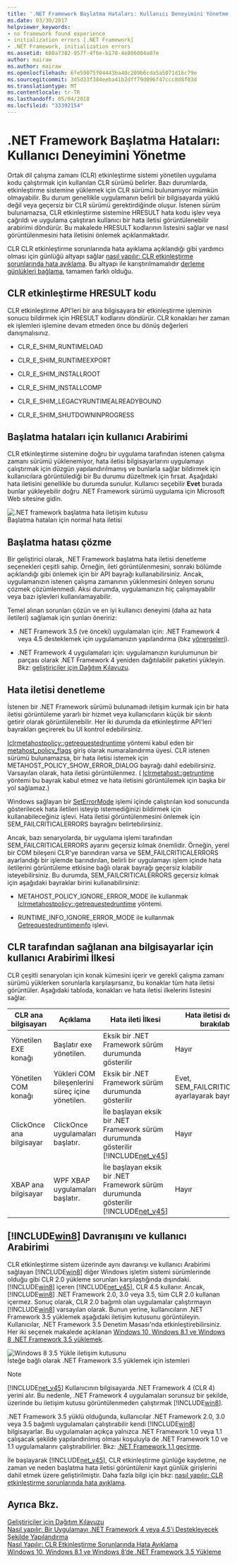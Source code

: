 ```yaml
---
title: '.NET Framework Başlatma Hataları: Kullanıcı Deneyimini Yönetme'
ms.date: 03/30/2017
helpviewer_keywords:
- no framework found experience
- initialization errors [.NET Framework]
- .NET Framework, initialization errors
ms.assetid: 680a7382-957f-4f6e-b178-4e866004a07e
author: mairaw
ms.author: mairaw
ms.openlocfilehash: 6fe59075f04443ba40c209b6cda5a5071d16c79e
ms.sourcegitcommit: 3d5d33f384eeba41b2dff79d096f47ccc8d8f03d
ms.translationtype: MT
ms.contentlocale: tr-TR
ms.lasthandoff: 05/04/2018
ms.locfileid: "33392154"
---
```

# <a name="net-framework-initialization-errors-managing-the-user-experience"></a>.NET Framework Başlatma Hataları: Kullanıcı Deneyimini Yönetme
Ortak dil çalışma zamanı (CLR) etkinleştirme sistemi yönetilen uygulama kodu çalıştırmak için kullanılan CLR sürümü belirler. Bazı durumlarda, etkinleştirme sistemine yüklemek için CLR sürümü bulunamıyor mümkün olmayabilir. Bu durum genellikle uygulamanın belirli bir bilgisayarda yüklü değil veya geçersiz bir CLR sürümü gerektirdiğinde oluşur. İstenen sürüm bulunamazsa, CLR etkinleştirme sistemine HRESULT hata kodu işlev veya çağrıldı ve uygulama çalıştıran kullanıcı bir hata iletisi görüntülenebilir arabirimi döndürür. Bu makalede HRESULT kodlarının listesini sağlar ve nasıl görüntülenmesini hata iletisini önlemek açıklanmaktadır.  
  
 CLR CLR etkinleştirme sorunlarında hata ayıklama açıklandığı gibi yardımcı olması için günlüğü altyapı sağlar [nasıl yapılır: CLR etkinleştirme sorunlarında hata ayıklama](../../../docs/framework/deployment/how-to-debug-clr-activation-issues.md). Bu altyapı ile karıştırılmamalıdır [derleme günlükleri bağlama](../../../docs/framework/tools/fuslogvw-exe-assembly-binding-log-viewer.md), tamamen farklı olduğu.  
  
## <a name="clr-activation-hresult-codes"></a>CLR etkinleştirme HRESULT kodu  
 CLR etkinleştirme API'leri bir ana bilgisayara bir etkinleştirme işleminin sonucu bildirmek için HRESULT kodlarını döndürür. CLR konakları her zaman ek işlemleri işlemine devam etmeden önce bu dönüş değerleri danışmalısınız.  
  
-   CLR_E_SHIM_RUNTIMELOAD  
  
-   CLR_E_SHIM_RUNTIMEEXPORT  
  
-   CLR_E_SHIM_INSTALLROOT  
  
-   CLR_E_SHIM_INSTALLCOMP  
  
-   CLR_E_SHIM_LEGACYRUNTIMEALREADYBOUND  
  
-   CLR_E_SHIM_SHUTDOWNINPROGRESS  
  
## <a name="ui-for-initialization-errors"></a>Başlatma hataları için kullanıcı Arabirimi  
 CLR etkinleştirme sistemine doğru bir uygulama tarafından istenen çalışma zamanı sürümü yüklenemiyor, hata iletisi bilgisayarlarını uygulamayı çalıştırmak için düzgün yapılandırılmamış ve bunlarla sağlar bildirmek için kullanıcılara görüntülediği bir Bu durumu düzeltmek için fırsat. Aşağıdaki hata iletisini genellikle bu durumda sunulur. Kullanıcı seçebilir **Evet** burada bunlar yükleyebilir doğru .NET Framework sürümü uygulama için Microsoft Web sitesine gidin.  
  
 ![.NET framework başlatma hata iletişim kutusu](../../../docs/framework/deployment/media/initerrordialog.png "InitErrorDialog")  
Başlatma hataları için normal hata iletisi  
  
## <a name="resolving-the-initialization-error"></a>Başlatma hatası çözme  
 Bir geliştirici olarak, .NET Framework başlatma hata iletisi denetleme seçenekleri çeşitli sahip. Örneğin, ileti görüntülenmesini, sonraki bölümde açıklandığı gibi önlemek için bir API bayrağı kullanabilirsiniz. Ancak, uygulamanızın istenen çalışma zamanının yüklenmesini önleyen sorunu çözmek çözümlenmedi. Aksi durumda, uygulamanızın hiç çalışmayabilir veya bazı işlevleri kullanılamayabilir.  
  
 Temel alınan sorunları çözün ve en iyi kullanıcı deneyimi (daha az hata iletileri) sağlamak için şunları öneririz:  
  
-   .NET Framework 3.5 (ve önceki) uygulamaları için: .NET Framework 4 veya 4.5 desteklemek için uygulamanızın yapılandırma (bkz [yönergeleri](../../../docs/framework/migration-guide/how-to-configure-an-app-to-support-net-framework-4-or-4-5.md)).  
  
-   .NET Framework 4 uygulamaları için: uygulamanızın kurulumunun bir parçası olarak .NET Framework 4 yeniden dağıtılabilir paketini yükleyin. Bkz: [geliştiriciler için Dağıtım Kılavuzu](../../../docs/framework/deployment/deployment-guide-for-developers.md).  
  
## <a name="controlling-the-error-message"></a>Hata iletisi denetleme  
 İstenen bir .NET Framework sürümü bulunamadı iletişim kurmak için bir hata iletisi görüntüleme yararlı bir hizmet veya kullanıcıların küçük bir sıkıntı getirir olarak görüntülenebilir. Her iki durumda da etkinleştirme API'leri bayrakları geçirerek bu UI kontrol edebilirsiniz.  
  
 [Iclrmetahostpolicy::getrequestedruntime](../../../docs/framework/unmanaged-api/hosting/iclrmetahostpolicy-getrequestedruntime-method.md) yöntemi kabul eden bir [metahost_polıcy_flags](../../../docs/framework/unmanaged-api/hosting/metahost-policy-flags-enumeration.md) giriş olarak numaralandırma üyesi. CLR istenen sürümü bulunamazsa, bir hata iletisi istemek için METAHOST_POLICY_SHOW_ERROR_DIALOG bayrağı dahil edebilirsiniz. Varsayılan olarak, hata iletisi görüntülenmez. ( [Iclrmetahost::getruntime](../../../docs/framework/unmanaged-api/hosting/iclrmetahost-getruntime-method.md) yöntemi bu bayrak kabul etmez ve hata iletisini görüntülemek için başka bir yol sağlamaz.)  
  
 Windows sağlayan bir [SetErrorMode](http://go.microsoft.com/fwlink/p/?LinkID=255242) işlemi içinde çalıştırılan kod sonucunda gösterilecek hata iletileri isteyip istemediğinizi bildirmek için kullanabileceğiniz işlevi. Hata iletisi görüntülenmesini önlemek için SEM_FAILCRITICALERRORS bayrağını belirtebilirsiniz.  
  
 Ancak, bazı senaryolarda, bir uygulama işlemi tarafından SEM_FAILCRITICALERRORS ayarını geçersiz kılmak önemlidir. Örneğin, yerel bir COM bileşeni CLR'ye barındıran varsa ve SEM_FAILCRITICALERRORS ayarlandığı bir işlemde barındırılan, belirli bir uygulamayı işlem içinde hata iletilerini görüntüleme etkisine bağlı olarak bayrağı geçersiz kılabilir isteyebilirsiniz. Bu durumda, SEM_FAILCRITICALERRORS geçersiz kılmak için aşağıdaki bayraklar birini kullanabilirsiniz:  
  
-   METAHOST_POLICY_IGNORE_ERROR_MODE ile kullanmak [Iclrmetahostpolicy::getrequestedruntime](../../../docs/framework/unmanaged-api/hosting/iclrmetahostpolicy-getrequestedruntime-method.md) yöntemi.  
  
-   RUNTIME_INFO_IGNORE_ERROR_MODE ile kullanmak [Getrequestedruntimeınfo](../../../docs/framework/unmanaged-api/hosting/getrequestedruntimeinfo-function.md) işlevi.  
  
## <a name="ui-policy-for-clr-provided-hosts"></a>CLR tarafından sağlanan ana bilgisayarlar için kullanıcı Arabirimi İlkesi  
 CLR çeşitli senaryoları için konak kümesini içerir ve gerekli çalışma zamanı sürümü yüklerken sorunlarla karşılaşırsanız, bu konaklar tüm hata iletisi görüntüler. Aşağıdaki tabloda, konakları ve hata iletisi ilkelerini listesini sağlar.  
  
|CLR ana bilgisayarı|Açıklama|Hata ileti İlkesi|Hata iletisi devre dışı bırakılabilir?|  
|--------------|-----------------|--------------------------|------------------------------------|  
|Yönetilen EXE konağı|Başlatır exe yönetilen.|Eksik bir .NET Framework sürüm durumunda gösterilir|Hayır|  
|Yönetilen COM konağı|Yükleri COM bileşenlerini süreç içine yönetilen.|Eksik bir .NET Framework sürüm durumunda gösterilir|Evet, SEM_FAILCRITICALERRORS ayarlayarak bayrak|  
|ClickOnce ana bilgisayar|ClickOnce uygulamaları başlatır.|İle başlayan eksik bir .NET Framework sürüm durumunda gösterilir [!INCLUDE[net_v45](../../../includes/net-v45-md.md)]|Hayır|  
|XBAP ana bilgisayar|WPF XBAP uygulamaları başlatır.|İle başlayan eksik bir .NET Framework sürüm durumunda gösterilir [!INCLUDE[net_v45](../../../includes/net-v45-md.md)]|Hayır|  
  
## <a name="includewin8includeswin8-mdmd-behavior-and-ui"></a>[!INCLUDE[win8](../../../includes/win8-md.md)] Davranışını ve kullanıcı Arabirimi  
 CLR etkinleştirme sistem üzerinde aynı davranışı ve kullanıcı Arabirimi sağlayan [!INCLUDE[win8](../../../includes/win8-md.md)] diğer Windows işletim sistemi sürümlerinde olduğu gibi CLR 2.0 yükleme sorunları karşılaştığında dışındaki. [!INCLUDE[win8](../../../includes/win8-md.md)] içeren [!INCLUDE[net_v45](../../../includes/net-v45-md.md)], CLR 4.5 kullanır. Ancak, [!INCLUDE[win8](../../../includes/win8-md.md)] .NET Framework 2.0, 3.0 veya 3.5, tüm CLR 2.0 kullanan içermez. Sonuç olarak, CLR 2.0 bağımlı olan uygulamalar çalıştırmayın [!INCLUDE[win8](../../../includes/win8-md.md)] varsayılan olarak. Bunun yerine, kullanıcıların .NET Framework 3.5 yüklemek aşağıdaki iletişim kutusunu görüntüleyin. Kullanıcılar, .NET Framework 3.5 Denetim Masası'nda etkinleştirebilirsiniz. Her iki seçenek makalede açıklanan [Windows 10, Windows 8.1 ve Windows 8 .NET Framework 3.5 yüklemek](../../../docs/framework/install/dotnet-35-windows-10.md).  
  
 ![Windows 8 3.5 Yükle iletişim kutusunu](../../../docs/framework/deployment/media/installdialog.png "installdialog")  
İsteğe bağlı olarak .NET Framework 3.5 yüklemek için istemleri  
  
> [!NOTE]
>  [!INCLUDE[net_v45](../../../includes/net-v45-md.md)] Kullanıcının bilgisayarda .NET Framework 4 (CLR 4) yerini alır. Bu nedenle, .NET Framework 4 uygulamaları sorunsuz bir şekilde, üzerinde bu iletişim kutusu görüntülenmeden çalıştırmak [!INCLUDE[win8](../../../includes/win8-md.md)].  
  
 .NET Framework 3.5 yüklü olduğunda, kullanıcılar .NET Framework 2.0, 3.0 veya 3.5 bağımlı uygulamaları çalıştırabilir kendi [!INCLUDE[win8](../../../includes/win8-md.md)] bilgisayarlar. Bu uygulamaları açıkça yalnızca .NET Framework 1.0 veya 1.1 çalışacak şekilde yapılandırılmış olması koşuluyla de .NET Framework 1.0 ve 1.1 uygulamalarını çalıştırabilirler. Bkz: [.NET Framework 1.1 geçirme](../../../docs/framework/migration-guide/migrating-from-the-net-framework-1-1.md).  
  
 İle başlayarak [!INCLUDE[net_v45](../../../includes/net-v45-md.md)], CLR etkinleştirme günlüğe kaydetme, ne zaman ve neden başlatma hata iletisi görüntülenir kayıt günlük girişlerini dahil etmek üzere geliştirilmiştir. Daha fazla bilgi için bkz: [nasıl yapılır: CLR etkinleştirme sorunlarında hata ayıklama](../../../docs/framework/deployment/how-to-debug-clr-activation-issues.md).  
  
## <a name="see-also"></a>Ayrıca Bkz.  
 [Geliştiriciler için Dağıtım Kılavuzu](../../../docs/framework/deployment/deployment-guide-for-developers.md)  
 [Nasıl yapılır: Bir Uygulamayı .NET Framework 4 veya 4.5'i Destekleyecek Şekilde Yapılandırma](../../../docs/framework/migration-guide/how-to-configure-an-app-to-support-net-framework-4-or-4-5.md)  
 [Nasıl Yapılır: CLR Etkinleştirme Sorunlarında Hata Ayıklama](../../../docs/framework/deployment/how-to-debug-clr-activation-issues.md)  
 [Windows 10, Windows 8.1 ve Windows 8’de .NET Framework 3.5 Yükleme](../../../docs/framework/install/dotnet-35-windows-10.md)
